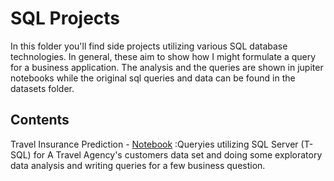 # SQL Projects
In this folder you'll find side projects utilizing various SQL database technologies. 
In general, these aim to show how I might formulate a query for a business application.
The analysis and the queries are shown in jupiter notebooks while the original sql queries and data can be found in the datasets folder. 

## Contents
Travel Insurance Prediction - [Notebook](https://github.com/plnh/Data-Analyst_Portfolio/blob/main/SQL/Travel%20Insurance%20Prediction.ipynb) :Queryies utilizing SQL Server (T-SQL) for A Travel Agency's customers data set and doing some exploratory data analysis and writing queries for a few business question.
